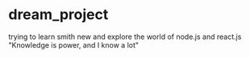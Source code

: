 # dream_project
trying to learn smith new and explore the world of node.js and react.js
"Knowledge is power, and I know a lot"